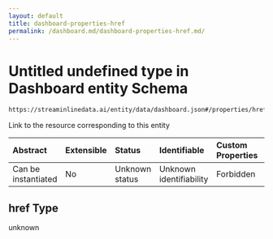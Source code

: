 ```yaml
---
layout: default
title: dashboard-properties-href
permalink: /dashboard.md/dashboard-properties-href.md/
---
```

# Untitled undefined type in Dashboard entity Schema

```txt
https://streaminlinedata.ai/entity/data/dashboard.json#/properties/href
```

Link to the resource corresponding to this entity

| Abstract            | Extensible | Status         | Identifiable            | Custom Properties | Additional Properties | Access Restrictions | Defined In                                                           |
| :------------------ | :--------- | :------------- | :---------------------- | :---------------- | :-------------------- | :------------------ | :------------------------------------------------------------------- |
| Can be instantiated | No         | Unknown status | Unknown identifiability | Forbidden         | Allowed               | none                | [dashboard.json*](dashboard.md "open original schema") |

## href Type

unknown
